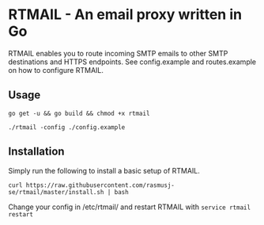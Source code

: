# RTMAIL - An email proxy written in Go

RTMAIL enables you to route incoming SMTP emails to other SMTP destinations and HTTPS endpoints.
See config.example and routes.example on how to configure RTMAIL.

## Usage

`go get -u && go build && chmod +x rtmail`

`./rtmail -config ./config.example`

## Installation

Simply run the following to install a basic setup of RTMAIL.

`curl https://raw.githubusercontent.com/rasmusj-se/rtmail/master/install.sh | bash`

Change your config in /etc/rtmail/ and restart RTMAIL with `service rtmail restart`